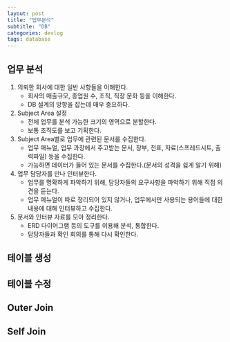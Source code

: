 ```yaml
---
layout: post
title: "업무분석"
subtitle: "DB"
categories: devlog
tags: database
---
```

## 업무 분석
1. 의뢰한 회사에 대한 일반 사항들을 이해한다.
   - 회사의 매출규모, 종업원 수, 조직, 직장 문화 등을 이해한다.
   - DB 설계의 방향을 잡는데 매우 중요하다.
2. Subject Area 설정
   - 전체 업무를 분석 가능한 크기의 영역으로 분할한다.
   - 보통 조직도를 보고 기획한다.
3. Subject Area별로 업무에 관련된 문서를 수집한다.
   - 업무 매뉴얼, 업무 과장에서 주고받는 문서, 장부, 전표, 자료(스프레드시트, 출력파일) 등을 수집한다.
   - 가능하면 데이터가 들어 있는 문서를 수집한다.(문서의 성격을 쉽게 알기 위해)
4. 업무 담당자를 만나 인터뷰한다.
   - 업무를 명확하게 파악하기 위해, 담당자들의 요구사항을 파악하기 위해 직접 의견을 듣는다.
   - 업무 메뉴얼이 따로 정리되어 있지 않거나, 업무에서만 사용되는 용어들에 대한 내용에 대해 인터뷰하고 수집한다.
5. 문서와 인터뷰 자료를 모아 정리한다.
   - ERD 다이어그램 등의 도구를 이용해 분석, 통합한다.
   - 담당자들과 확인 회의를 통해 다시 확인한다.


## 테이블 생성




## 테이블 수정




## Outer Join




## Self Join





